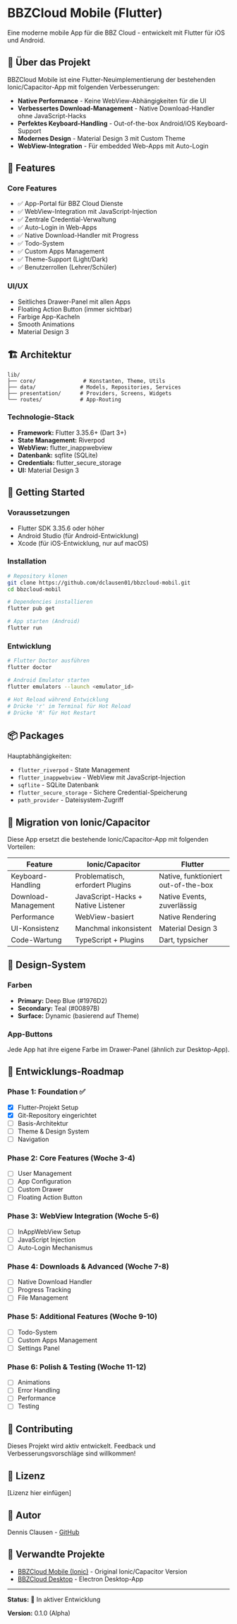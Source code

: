 # BBZCloud Mobile (Flutter)

Eine moderne mobile App für die BBZ Cloud - entwickelt mit Flutter für iOS und Android.

## 📱 Über das Projekt

BBZCloud Mobile ist eine Flutter-Neuimplementierung der bestehenden Ionic/Capacitor-App mit folgenden Verbesserungen:

- **Native Performance** - Keine WebView-Abhängigkeiten für die UI
- **Verbessertes Download-Management** - Native Download-Handler ohne JavaScript-Hacks
- **Perfektes Keyboard-Handling** - Out-of-the-box Android/iOS Keyboard-Support
- **Modernes Design** - Material Design 3 mit Custom Theme
- **WebView-Integration** - Für embedded Web-Apps mit Auto-Login

## 🎯 Features

### Core Features
- ✅ App-Portal für BBZ Cloud Dienste
- ✅ WebView-Integration mit JavaScript-Injection
- ✅ Zentrale Credential-Verwaltung
- ✅ Auto-Login in Web-Apps
- ✅ Native Download-Handler mit Progress
- ✅ Todo-System
- ✅ Custom Apps Management
- ✅ Theme-Support (Light/Dark)
- ✅ Benutzerrollen (Lehrer/Schüler)

### UI/UX
- Seitliches Drawer-Panel mit allen Apps
- Floating Action Button (immer sichtbar)
- Farbige App-Kacheln
- Smooth Animations
- Material Design 3

## 🏗️ Architektur

```
lib/
├── core/               # Konstanten, Theme, Utils
├── data/              # Models, Repositories, Services
├── presentation/      # Providers, Screens, Widgets
└── routes/            # App-Routing
```

### Technologie-Stack
- **Framework:** Flutter 3.35.6+ (Dart 3+)
- **State Management:** Riverpod
- **WebView:** flutter_inappwebview
- **Datenbank:** sqflite (SQLite)
- **Credentials:** flutter_secure_storage
- **UI:** Material Design 3

## 🚀 Getting Started

### Voraussetzungen
- Flutter SDK 3.35.6 oder höher
- Android Studio (für Android-Entwicklung)
- Xcode (für iOS-Entwicklung, nur auf macOS)

### Installation

```bash
# Repository klonen
git clone https://github.com/dclausen01/bbzcloud-mobil.git
cd bbzcloud-mobil

# Dependencies installieren
flutter pub get

# App starten (Android)
flutter run
```

### Entwicklung

```bash
# Flutter Doctor ausführen
flutter doctor

# Android Emulator starten
flutter emulators --launch <emulator_id>

# Hot Reload während Entwicklung
# Drücke 'r' im Terminal für Hot Reload
# Drücke 'R' für Hot Restart
```

## 📦 Packages

Hauptabhängigkeiten:
- `flutter_riverpod` - State Management
- `flutter_inappwebview` - WebView mit JavaScript-Injection
- `sqflite` - SQLite Datenbank
- `flutter_secure_storage` - Sichere Credential-Speicherung
- `path_provider` - Dateisystem-Zugriff

## 🔄 Migration von Ionic/Capacitor

Diese App ersetzt die bestehende Ionic/Capacitor-App mit folgenden Vorteilen:

| Feature | Ionic/Capacitor | Flutter |
|---------|----------------|---------|
| Keyboard-Handling | Problematisch, erfordert Plugins | Native, funktioniert out-of-the-box |
| Download-Management | JavaScript-Hacks + Native Listener | Native Events, zuverlässig |
| Performance | WebView-basiert | Native Rendering |
| UI-Konsistenz | Manchmal inkonsistent | Material Design 3 |
| Code-Wartung | TypeScript + Plugins | Dart, typsicher |

## 🎨 Design-System

### Farben
- **Primary:** Deep Blue (#1976D2)
- **Secondary:** Teal (#00897B)
- **Surface:** Dynamic (basierend auf Theme)

### App-Buttons
Jede App hat ihre eigene Farbe im Drawer-Panel (ähnlich zur Desktop-App).

## 📝 Entwicklungs-Roadmap

### Phase 1: Foundation ✅
- [x] Flutter-Projekt Setup
- [x] Git-Repository eingerichtet
- [ ] Basis-Architektur
- [ ] Theme & Design System
- [ ] Navigation

### Phase 2: Core Features (Woche 3-4)
- [ ] User Management
- [ ] App Configuration
- [ ] Custom Drawer
- [ ] Floating Action Button

### Phase 3: WebView Integration (Woche 5-6)
- [ ] InAppWebView Setup
- [ ] JavaScript Injection
- [ ] Auto-Login Mechanismus

### Phase 4: Downloads & Advanced (Woche 7-8)
- [ ] Native Download Handler
- [ ] Progress Tracking
- [ ] File Management

### Phase 5: Additional Features (Woche 9-10)
- [ ] Todo-System
- [ ] Custom Apps Management
- [ ] Settings Panel

### Phase 6: Polish & Testing (Woche 11-12)
- [ ] Animations
- [ ] Error Handling
- [ ] Performance
- [ ] Testing

## 🤝 Contributing

Dieses Projekt wird aktiv entwickelt. Feedback und Verbesserungsvorschläge sind willkommen!

## 📄 Lizenz

[Lizenz hier einfügen]

## 👤 Autor

Dennis Clausen - [GitHub](https://github.com/dclausen01)

## 🔗 Verwandte Projekte

- [BBZCloud Mobile (Ionic)](https://github.com/dclausen01/bbzcloud-mobile) - Original Ionic/Capacitor Version
- [BBZCloud Desktop](https://github.com/dclausen01/bbzcloud-2) - Electron Desktop-App

---

**Status:** 🚧 In aktiver Entwicklung

**Version:** 0.1.0 (Alpha)

